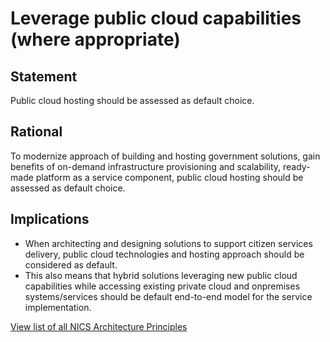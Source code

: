 # Leverage public cloud capabilities (where appropriate)

## Statement
Public cloud hosting should be assessed as default choice.

## Rational
To modernize approach of building and hosting government solutions, gain benefits of on-demand infrastructure provisioning and scalability, ready-made platform as a service component, public cloud hosting should be assessed as default choice.  

## Implications
- When architecting and designing solutions to support citizen services delivery, public cloud technologies and hosting approach should be considered as default.  
- This also means that hybrid solutions leveraging new public cloud capabilities while accessing existing private cloud and onpremises systems/services should be default end-to-end model for the service implementation. 

[View list of all NICS Architecture Principles](../Architecture-Principles.md)